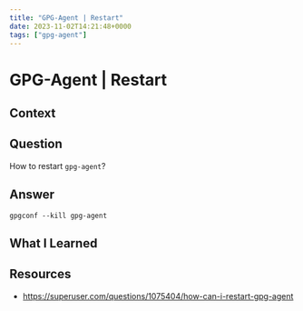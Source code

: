 ```yaml
---
title: "GPG-Agent | Restart"
date: 2023-11-02T14:21:48+0000
tags: ["gpg-agent"]
---
```


# GPG-Agent | Restart

## Context

## Question

How to restart `gpg-agent`?

## Answer

```console
gpgconf --kill gpg-agent
```

## What I Learned

## Resources

- https://superuser.com/questions/1075404/how-can-i-restart-gpg-agent
